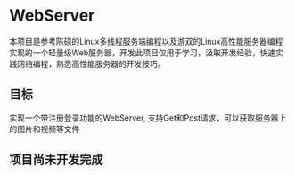 # WebServer
本项目是参考陈硕的Linux多线程服务端编程以及游双的Linux高性能服务器编程实现的一个轻量级Web服务器，开发此项目仅用于学习，汲取开发经验，快速实践网络编程，熟悉高性能服务器的开发技巧。

## 目标
实现一个带注册登录功能的WebServer, 支持Get和Post请求，可以获取服务器上的图片和视频等文件

## 项目尚未开发完成
